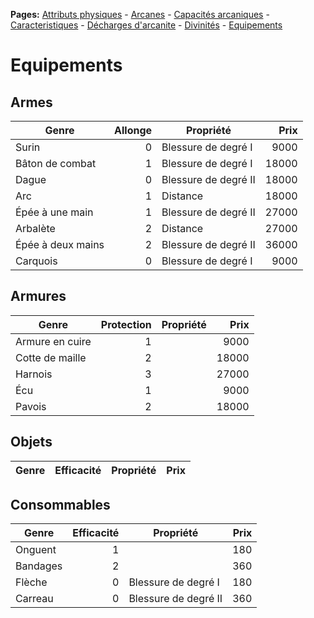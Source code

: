 **Pages:**
[Attributs physiques](../book/attributs.md) -
[Arcanes](../book/arcanes.md) -
[Capacités arcaniques](../book/capacités.md) -
[Caracteristiques](../book/caractéristiques.md) -
[Décharges d'arcanite](../book/décharges.md) -
[Divinités](../book/divinités.md) -
[Equipements](../book/équipements.md)
# Equipements

## Armes

|Genre|Allonge|Propriété|Prix|
|---|---:|---|---:|
Surin|0|Blessure de degré I|9000
Bâton de combat|1|Blessure de degré I|18000
Dague|0|Blessure de degré II|18000
Arc|1|Distance|18000
Épée à une main|1|Blessure de degré II|27000
Arbalète|2|Distance|27000
Épée à deux mains|2|Blessure de degré II|36000
Carquois|0|Blessure de degré I|9000

## Armures

|Genre|Protection|Propriété|Prix|
|---|---:|---|---:|
Armure en cuire|1| |9000
Cotte de maille|2| |18000
Harnois|3| |27000
Écu|1| |9000
Pavois|2| |18000

## Objets

|Genre|Efficacité|Propriété|Prix|
|---|---:|---|---:|

## Consommables

|Genre|Efficacité|Propriété|Prix|
|---|---:|---|---:|
Onguent|1| |180
Bandages|2| |360
Flèche|0|Blessure de degré I|180
Carreau|0|Blessure de degré II|360

